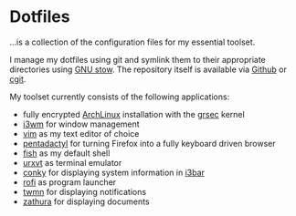 # Dotfiles

…is a collection of the configuration files for my essential toolset.

I manage my dotfiles using git and symlink them to their appropriate directories using [GNU stow]. The repository itself is available via [Github] or [cgit].

My toolset currently consists of the following applications:

* fully encrypted [ArchLinux] installation with the [grsec] kernel
* [i3wm] for window management
* [vim] as my text editor of choice
* [pentadactyl] for turning Firefox into a fully keyboard driven browser
* [fish] as my default shell
* [urxvt] as terminal emulator
* [conky] for displaying system information in [i3bar]
* [rofi] as program launcher
* [twmn] for displaying notifications
* [zathura] for displaying documents

[GNU stow]: https://www.gnu.org/software/stow/
[Github]: https://github.com/KnairdA/dotfiles
[cgit]: http://code.kummerlaender.eu/Dotfiles/
[ArchLinux]: https://archlinux.org
[grsec]: https://grsecurity.net
[i3wm]: http://i3wm.org
[vim]: http://vim.org
[pentadactyl]: http://5digits.org/pentadactyl/
[fish]: http://fishshell.com/
[urxvt]: http://software.schmorp.de/pkg/rxvt-unicode.html
[conky]: http://conky.sourceforge.net/
[i3bar]: http://i3wm.org/docs/i3bar-protocol.html
[twmn]: https://github.com/sboli/twmn
[rofi]: https://davedavenport.github.io/rofi/
[zathura]: https://pwmt.org/projects/zathura/

